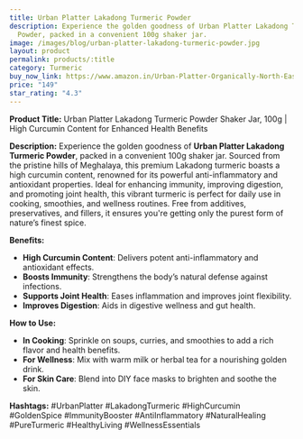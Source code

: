 ```yaml
---
title: Urban Platter Lakadong Turmeric Powder
description: Experience the golden goodness of Urban Platter Lakadong Turmeric
  Powder, packed in a convenient 100g shaker jar.
image: /images/blog/urban-platter-lakadong-turmeric-powder.jpg
layout: product
permalink: products/:title
category: Turmeric
buy_now_link: https://www.amazon.in/Urban-Platter-Organically-North-East-High-Curcumin/dp/B079P1LJG6/ref=sr_1_19?crid=1IBX4K52DVNNJ&tag=m0150-21
price: "149"
star_rating: "4.3"
---
```

**Product Title:** Urban Platter Lakadong Turmeric Powder Shaker Jar, 100g | High Curcumin Content for Enhanced Health Benefits

**Description:**
Experience the golden goodness of **Urban Platter Lakadong Turmeric Powder**, packed in a convenient 100g shaker jar. Sourced from the pristine hills of Meghalaya, this premium Lakadong turmeric boasts a high curcumin content, renowned for its powerful anti-inflammatory and antioxidant properties. Ideal for enhancing immunity, improving digestion, and promoting joint health, this vibrant turmeric is perfect for daily use in cooking, smoothies, and wellness routines. Free from additives, preservatives, and fillers, it ensures you're getting only the purest form of nature’s finest spice.

**Benefits:**
- **High Curcumin Content**: Delivers potent anti-inflammatory and antioxidant effects.
- **Boosts Immunity**: Strengthens the body’s natural defense against infections.
- **Supports Joint Health**: Eases inflammation and improves joint flexibility.
- **Improves Digestion**: Aids in digestive wellness and gut health.

**How to Use:**
- **In Cooking**: Sprinkle on soups, curries, and smoothies to add a rich flavor and health benefits.
- **For Wellness**: Mix with warm milk or herbal tea for a nourishing golden drink.
- **For Skin Care**: Blend into DIY face masks to brighten and soothe the skin.

**Hashtags:**
#UrbanPlatter #LakadongTurmeric #HighCurcumin #GoldenSpice #ImmunityBooster #AntiInflammatory #NaturalHealing #PureTurmeric #HealthyLiving #WellnessEssentials

